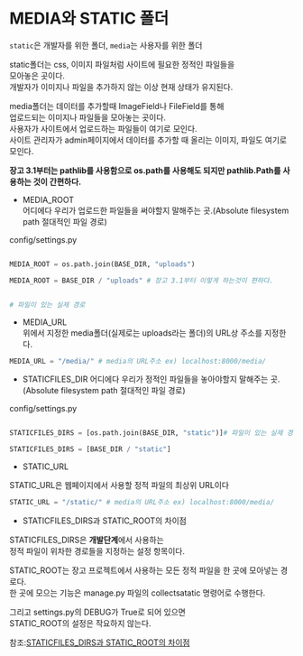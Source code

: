 # MEDIA와 STATIC 폴더

`static`은 개발자를 위한 폴더, `media`는 사용자를 위한 폴더

static폴더는 css, 이미지 파일처럼 사이트에 필요한 정적인 파일들을  
모아놓은 곳이다.  
개발자가 이미지나 파일을 추가하지 않는 이상 현재 상태가 유지된다.

media폴더는 데이터를 추가할때 ImageField나 FileField를 통해  
업로드되는 이미지나 파일들을 모아놓는 곳이다.  
사용자가 사이트에서 업로드하는 파일들이 여기로 모인다.  
사이트 관리자가 admin페이지에서 데이터를 추가할 때 올리는 이미지, 파일도 여기로 모인다.

**장고 3.1부터는 pathlib를 사용함으로 os.path를 사용해도 되지만 pathlib.Path를 사용하는 것이 간편하다.**

- MEDIA_ROOT  
  어디에다 우리가 업로드한 파일들을 써야할지 말해주는 곳.(Absolute filesystem path 절대적인 파일 경로)

config/settings.py

```python

MEDIA_ROOT = os.path.join(BASE_DIR, "uploads")

MEDIA_ROOT = BASE_DIR / "uploads" # 장고 3.1부터 이렇게 하는것이 편하다.


# 파일이 있는 실제 경로
```

- MEDIA_URL  
  위에서 지정한 media폴더(실제로는 uploads라는 폴더)의 URL상 주소를 지정한다.

```python
MEDIA_URL = "/media/" # media의 URL주소 ex) localhost:8000/media/
```

- STATICFILES_DIR
  어디에다 우리가 정적인 파일들을 놓아야할지 말해주는 곳.(Absolute filesystem path 절대적인 파일 경로)

config/settings.py

```python

STATICFILES_DIRS = [os.path.join(BASE_DIR, "static")]# 파일이 있는 실제 경로

STATICFILES_DIRS = [BASE_DIR / "static"]


```

- STATIC_URL

STATIC_URL은 웹페이지에서 사용할 정적 파일의 최상위 URL이다  

```python
STATIC_URL = "/static/" # media의 URL주소 ex) localhost:8000/media/
```

- STATICFILES_DIRS과 STATIC_ROOT의 차이점

STATICFILES_DIRS은 **개발단계**에서 사용하는  
정적 파일이 위차한 경로들을 지정하는 설정 항목이다.  

STATIC_ROOT는 장고 프로젝트에서 사용하는 모든 정적 파일을 한 곳에 모아넣는 경로다.  
한 곳에 모으는 기능은 manage.py 파일의 collectsatatic 명령어로 수행한다.  

그리고  settings.py의 DEBUG가 True로 되어 있으면  
STATIC_ROOT의 설정은 작요하지 않는다.  

참조:[STATICFILES_DIRS과 STATIC_ROOT의 차이점](https://blog.hannal.com/2015/04/start_with_django_webframework_06/)